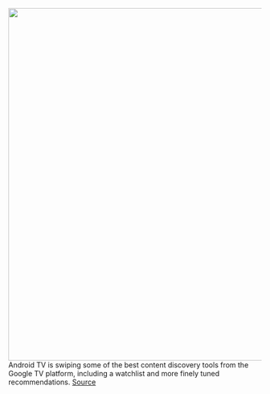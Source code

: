 <img src='https://cdn.vox-cdn.com/thumbor/JXUwQ8VBrQksjm3f850zxF0rMZk=/0x0:937x527/1200x800/filters:focal(395x190:543x338)/cdn.vox-cdn.com/uploads/chorus_image/image/69601123/image003.0.png' width='700px' /><br/>
Android TV is swiping some of the best content discovery tools from the Google TV platform, including a watchlist and more finely tuned recommendations.
<a href='https://www.theverge.com/2021/7/19/22580720/android-tv-watchlist-google-tv-features'> Source <a/>